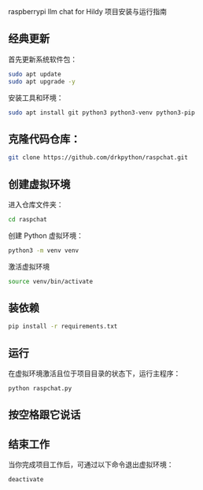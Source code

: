 raspberrypi llm chat for Hildy 项目安装与运行指南
## 经典更新
首先更新系统软件包：
```bash
sudo apt update
sudo apt upgrade -y
```
安装工具和环境：
```bash
sudo apt install git python3 python3-venv python3-pip
```
## 克隆代码仓库：
```bash
git clone https://github.com/drkpython/raspchat.git
```
## 创建虚拟环境
进入仓库文件夹：
```bash
cd raspchat
```
创建 Python 虚拟环境：
```bash
python3 -m venv venv
```
激活虚拟环境
```bash
source venv/bin/activate
```
## 装依赖
```bash
pip install -r requirements.txt
```
## 运行
在虚拟环境激活且位于项目目录的状态下，运行主程序：
```bash
python raspchat.py
```
## 按空格跟它说话

## 结束工作
当你完成项目工作后，可通过以下命令退出虚拟环境：
```bash
deactivate
```
